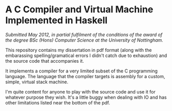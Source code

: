 A C Compiler and Virtual Machine Implemented in Haskell
============

*Submitted May 2012, in partial fulfilment of the conditions of the award of the degree BSc (Hons) Computer Science at the University of Nottingham.*

This repository contains my dissertation in pdf format (along with the embarassing spelling/gramatical errors I didn't catch due to exhaustion) and the source code that accompanies it.

It implements a compiler for a very limited subset of the C programming language. The language that the compiler targets is assembly for a custom, simple, virtual stack machine.

I'm quite content for anyone to play with the source code and use it for whatever purpose they wish. It's a little buggy when dealing with IO and has other limitations listed near the bottom of the pdf.
